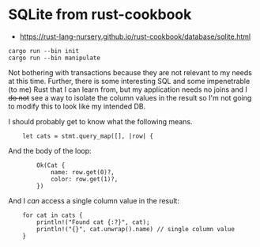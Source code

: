 # SQLite from rust-cookbook

* <https://rust-lang-nursery.github.io/rust-cookbook/database/sqlite.html>

```text
cargo run --bin init
cargo run --bin manipulate
```

Not bothering with transactions because they are not relevant to my needs at this time. Further, there is some interesting SQL and some impenetrable (to me) Rust that I can learn from, but my application needs no joins and I <s>do not</s> see a way to isolate the column values in the result so I'm not going to modify this to look like my intended DB.

I should probably get to know what the following means.

```text
    let cats = stmt.query_map([], |row| {
```

And the body of the loop:

```text
        Ok(Cat {
            name: row.get(0)?,
            color: row.get(1)?,
        })
```

And I *can* access a single column value in the result:

```text
    for cat in cats {
        println!("Found cat {:?}", cat);
        println!("{}", cat.unwrap().name) // single column value
    }
```
